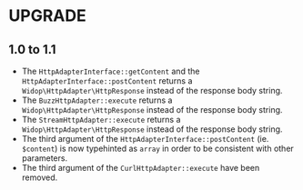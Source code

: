 # UPGRADE

## 1.0 to 1.1

 * The `HttpAdapterInterface::getContent` and the `HttpAdapterInterface::postContent` returns a
   `Widop\HttpAdapter\HttpResponse` instead of the response body string.
 * The `BuzzHttpAdapter::execute` returns a `Widop\HttpAdapter\HttpResponse` instead of the response body string.
 * The `StreamHttpAdapter::execute` returns a `Widop\HttpAdapter\HttpResponse` instead of the response body string.
 * The third argument of the `HttpAdapterInterface::postContent` (ie. `$content`) is now typehinted as `array`
   in order to be consistent with other parameters.
 * The third argument of the `CurlHttpAdapter::execute` have been removed.
